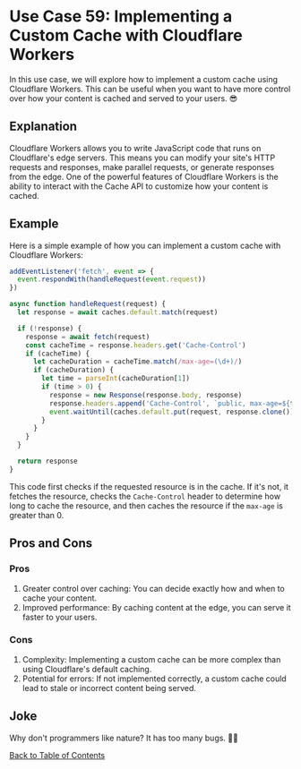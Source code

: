 # Use Case 59: Implementing a Custom Cache with Cloudflare Workers

In this use case, we will explore how to implement a custom cache using Cloudflare Workers. This can be useful when you want to have more control over how your content is cached and served to your users. 😎

## Explanation

Cloudflare Workers allows you to write JavaScript code that runs on Cloudflare's edge servers. This means you can modify your site's HTTP requests and responses, make parallel requests, or generate responses from the edge. One of the powerful features of Cloudflare Workers is the ability to interact with the Cache API to customize how your content is cached.

## Example

Here is a simple example of how you can implement a custom cache with Cloudflare Workers:

```javascript
addEventListener('fetch', event => {
  event.respondWith(handleRequest(event.request))
})

async function handleRequest(request) {
  let response = await caches.default.match(request)

  if (!response) {
    response = await fetch(request)
    const cacheTime = response.headers.get('Cache-Control')
    if (cacheTime) {
      let cacheDuration = cacheTime.match(/max-age=(\d+)/)
      if (cacheDuration) {
        let time = parseInt(cacheDuration[1])
        if (time > 0) {
          response = new Response(response.body, response)
          response.headers.append('Cache-Control', `public, max-age=${time}`)
          event.waitUntil(caches.default.put(request, response.clone()))
        }
      }
    }
  }

  return response
}
```

This code first checks if the requested resource is in the cache. If it's not, it fetches the resource, checks the `Cache-Control` header to determine how long to cache the resource, and then caches the resource if the `max-age` is greater than 0.

## Pros and Cons

### Pros

1. Greater control over caching: You can decide exactly how and when to cache your content.
2. Improved performance: By caching content at the edge, you can serve it faster to your users.

### Cons

1. Complexity: Implementing a custom cache can be more complex than using Cloudflare's default caching.
2. Potential for errors: If not implemented correctly, a custom cache could lead to stale or incorrect content being served.

## Joke

Why don't programmers like nature? It has too many bugs. 🐛😂

[Back to Table of Contents](table_of_contents.md)